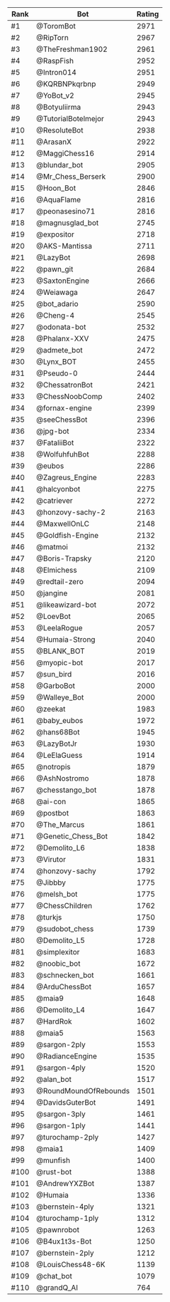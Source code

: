 Rank|Bot|Rating
---|---|---
#1|@ToromBot|2971
#2|@RipTorn|2967
#3|@TheFreshman1902|2961
#4|@RaspFish|2952
#5|@Intron014|2951
#6|@KQRBNPkqrbnp|2949
#7|@YoBot_v2|2945
#8|@Botyuliirma|2943
#9|@TutorialBotelmejor|2943
#10|@ResoluteBot|2938
#11|@ArasanX|2922
#12|@MaggiChess16|2914
#13|@blundar_bot|2905
#14|@Mr_Chess_Berserk|2900
#15|@Hoon_Bot|2846
#16|@AquaFlame|2816
#17|@peonasesino71|2816
#18|@magnusglad_bot|2745
#19|@expositor|2718
#20|@AKS-Mantissa|2711
#21|@LazyBot|2698
#22|@pawn_git|2684
#23|@SaxtonEngine|2666
#24|@Weiawaga|2647
#25|@bot_adario|2590
#26|@Cheng-4|2545
#27|@odonata-bot|2532
#28|@Phalanx-XXV|2475
#29|@admete_bot|2472
#30|@Lynx_BOT|2455
#31|@Pseudo-0|2444
#32|@ChessatronBot|2421
#33|@ChessNoobComp|2402
#34|@fornax-engine|2399
#35|@seeChessBot|2396
#36|@jpg-bot|2334
#37|@FataliiBot|2322
#38|@WolfuhfuhBot|2288
#39|@eubos|2286
#40|@Zagreus_Engine|2283
#41|@halcyonbot|2275
#42|@catriever|2272
#43|@honzovy-sachy-2|2163
#44|@MaxwellOnLC|2148
#45|@Goldfish-Engine|2132
#46|@matmoi|2132
#47|@Boris-Trapsky|2120
#48|@Elmichess|2109
#49|@redtail-zero|2094
#50|@jangine|2081
#51|@likeawizard-bot|2072
#52|@LoevBot|2065
#53|@LeelaRogue|2057
#54|@Humaia-Strong|2040
#55|@BLANK_BOT|2019
#56|@myopic-bot|2017
#57|@sun_bird|2016
#58|@GarboBot|2000
#59|@Walleye_Bot|2000
#60|@zeekat|1983
#61|@baby_eubos|1972
#62|@hans68Bot|1945
#63|@LazyBotJr|1930
#64|@LeElaGuess|1914
#65|@notropis|1879
#66|@AshNostromo|1878
#67|@chesstango_bot|1878
#68|@ai-con|1865
#69|@postbot|1863
#70|@The_Marcus|1861
#71|@Genetic_Chess_Bot|1842
#72|@Demolito_L6|1838
#73|@Virutor|1831
#74|@honzovy-sachy|1792
#75|@Jibbby|1775
#76|@melsh_bot|1775
#77|@ChessChildren|1762
#78|@turkjs|1750
#79|@sudobot_chess|1739
#80|@Demolito_L5|1728
#81|@simplexitor|1683
#82|@noobic_bot|1672
#83|@schnecken_bot|1661
#84|@ArduChessBot|1657
#85|@maia9|1648
#86|@Demolito_L4|1647
#87|@HardRok|1602
#88|@maia5|1563
#89|@sargon-2ply|1553
#90|@RadianceEngine|1535
#91|@sargon-4ply|1520
#92|@alan_bot|1517
#93|@RoundMoundOfRebounds|1501
#94|@DavidsGuterBot|1491
#95|@sargon-3ply|1461
#96|@sargon-1ply|1441
#97|@turochamp-2ply|1427
#98|@maia1|1409
#99|@munfish|1400
#100|@rust-bot|1388
#101|@AndrewYXZBot|1387
#102|@Humaia|1336
#103|@bernstein-4ply|1321
#104|@turochamp-1ply|1312
#105|@pawnrobot|1263
#106|@B4ux1t3s-Bot|1250
#107|@bernstein-2ply|1212
#108|@LouisChess48-6K|1139
#109|@chat_bot|1079
#110|@grandQ_AI|764
